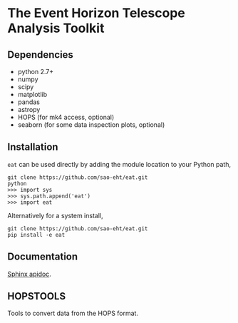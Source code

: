 # The Event Horizon Telescope Analysis Toolkit

## Dependencies

* python 2.7+
* numpy
* scipy
* matplotlib
* pandas
* astropy
* HOPS (for mk4 access, optional)
* seaborn (for some data inspection plots, optional)

## Installation

`eat` can be used directly by adding the module location to your Python path,
```
git clone https://github.com/sao-eht/eat.git
python
>>> import sys
>>> sys.path.append('eat')
>>> import eat
```

Alternatively for a system install,
```
git clone https://github.com/sao-eht/eat.git
pip install -e eat
```

## Documentation

[Sphinx apidoc](https://eat.readthedocs.io/en/latest/).

## HOPSTOOLS

Tools to convert data from the HOPS format.
